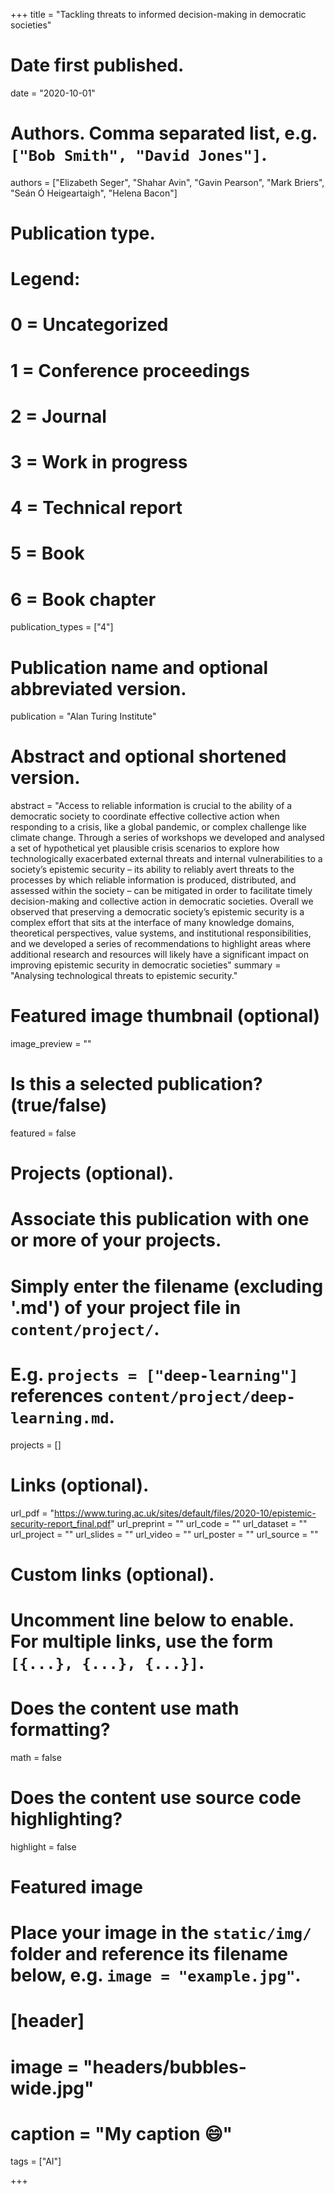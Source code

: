 +++
title = "Tackling threats to informed decision-making in democratic societies"

# Date first published.
date = "2020-10-01"

# Authors. Comma separated list, e.g. `["Bob Smith", "David Jones"]`.
authors = ["Elizabeth Seger", "Shahar Avin", "Gavin Pearson", "Mark Briers", "Seán Ó Heigeartaigh", "Helena Bacon"]

# Publication type.
# Legend:
# 0 = Uncategorized
# 1 = Conference proceedings
# 2 = Journal
# 3 = Work in progress
# 4 = Technical report
# 5 = Book
# 6 = Book chapter
publication_types = ["4"]

# Publication name and optional abbreviated version.
publication = "Alan Turing Institute"

# Abstract and optional shortened version.
abstract = "Access to reliable information is crucial to the ability of a democratic society to coordinate effective collective action when responding to a crisis, like a global pandemic, or complex challenge like climate change. Through a series of workshops we developed and analysed a set of hypothetical yet plausible crisis scenarios to explore how technologically exacerbated external threats and internal vulnerabilities to a society’s epistemic security – its ability to reliably avert threats to the processes by which reliable information is produced, distributed, and assessed within the society – can be mitigated in order to facilitate timely decision-making and collective action in democratic societies. Overall we observed that preserving a democratic society’s epistemic security is a complex effort that sits at the interface of many knowledge domains, theoretical perspectives, value systems, and institutional responsibilities, and we developed a series of recommendations to highlight areas where additional research and resources will likely have a significant impact on improving epistemic security in democratic societies"
summary = "Analysing technological threats to epistemic security."

# Featured image thumbnail (optional)
image_preview = ""

# Is this a selected publication? (true/false)
featured = false

# Projects (optional).
#   Associate this publication with one or more of your projects.
#   Simply enter the filename (excluding '.md') of your project file in `content/project/`.
#   E.g. `projects = ["deep-learning"]` references `content/project/deep-learning.md`.
projects = []

# Links (optional).
url_pdf = "https://www.turing.ac.uk/sites/default/files/2020-10/epistemic-security-report_final.pdf"
url_preprint = ""
url_code = ""
url_dataset = ""
url_project = ""
url_slides = ""
url_video = ""
url_poster = ""
url_source = ""

# Custom links (optional).
#   Uncomment line below to enable. For multiple links, use the form `[{...}, {...}, {...}]`.

# Does the content use math formatting?
math = false

# Does the content use source code highlighting?
highlight = false

# Featured image
# Place your image in the `static/img/` folder and reference its filename below, e.g. `image = "example.jpg"`.
# [header]
# image = "headers/bubbles-wide.jpg"
# caption = "My caption 😄"

tags = ["AI"]

+++

